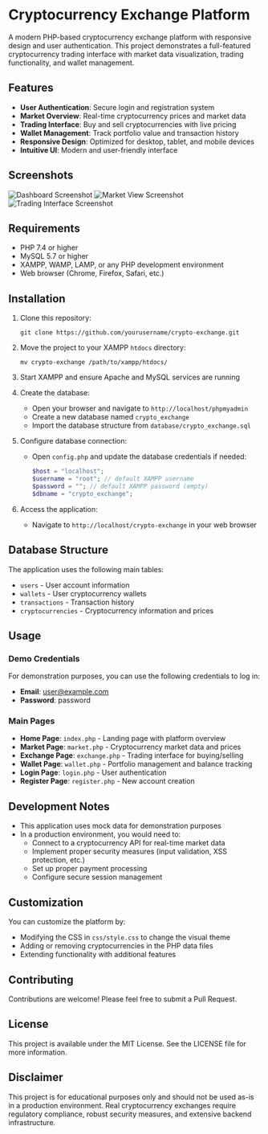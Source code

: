 # Cryptocurrency Exchange Platform

A modern PHP-based cryptocurrency exchange platform with responsive design and user authentication. This project demonstrates a full-featured cryptocurrency trading interface with market data visualization, trading functionality, and wallet management.

## Features

- **User Authentication**: Secure login and registration system
- **Market Overview**: Real-time cryptocurrency prices and market data
- **Trading Interface**: Buy and sell cryptocurrencies with live pricing
- **Wallet Management**: Track portfolio value and transaction history
- **Responsive Design**: Optimized for desktop, tablet, and mobile devices
- **Intuitive UI**: Modern and user-friendly interface

## Screenshots

![Dashboard Screenshot](screenshots/dashboard.png)
![Market View Screenshot](screenshots/market.png)
![Trading Interface Screenshot](screenshots/exchange.png)

## Requirements

- PHP 7.4 or higher
- MySQL 5.7 or higher
- XAMPP, WAMP, LAMP, or any PHP development environment
- Web browser (Chrome, Firefox, Safari, etc.)

## Installation

1. Clone this repository:
   ```
   git clone https://github.com/yourusername/crypto-exchange.git
   ```

2. Move the project to your XAMPP `htdocs` directory:
   ```
   mv crypto-exchange /path/to/xampp/htdocs/
   ```

3. Start XAMPP and ensure Apache and MySQL services are running

4. Create the database:
   - Open your browser and navigate to `http://localhost/phpmyadmin`
   - Create a new database named `crypto_exchange`
   - Import the database structure from `database/crypto_exchange.sql`

5. Configure database connection:
   - Open `config.php` and update the database credentials if needed:
     ```php
     $host = "localhost";
     $username = "root"; // default XAMPP username
     $password = ""; // default XAMPP password (empty)
     $dbname = "crypto_exchange";
     ```

6. Access the application:
   - Navigate to `http://localhost/crypto-exchange` in your web browser

## Database Structure

The application uses the following main tables:
- `users` - User account information
- `wallets` - User cryptocurrency wallets
- `transactions` - Transaction history
- `cryptocurrencies` - Cryptocurrency information and prices

## Usage

### Demo Credentials

For demonstration purposes, you can use the following credentials to log in:

- **Email**: user@example.com
- **Password**: password

### Main Pages

- **Home Page**: `index.php` - Landing page with platform overview
- **Market Page**: `market.php` - Cryptocurrency market data and prices
- **Exchange Page**: `exchange.php` - Trading interface for buying/selling
- **Wallet Page**: `wallet.php` - Portfolio management and balance tracking
- **Login Page**: `login.php` - User authentication
- **Register Page**: `register.php` - New account creation

## Development Notes

- This application uses mock data for demonstration purposes
- In a production environment, you would need to:
  - Connect to a cryptocurrency API for real-time market data
  - Implement proper security measures (input validation, XSS protection, etc.)
  - Set up proper payment processing
  - Configure secure session management

## Customization

You can customize the platform by:

- Modifying the CSS in `css/style.css` to change the visual theme
- Adding or removing cryptocurrencies in the PHP data files
- Extending functionality with additional features

## Contributing

Contributions are welcome! Please feel free to submit a Pull Request.

## License

This project is available under the MIT License. See the LICENSE file for more information.

## Disclaimer

This project is for educational purposes only and should not be used as-is in a production environment. Real cryptocurrency exchanges require regulatory compliance, robust security measures, and extensive backend infrastructure. 